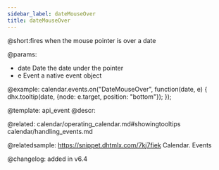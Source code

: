 ```yaml
---
sidebar_label: dateMouseOver
title: dateMouseOver
---          
```


@short:fires when the mouse pointer is over a date

@params:
- date  	Date    	the date under the pointer
- e 		Event		a native event object


@example:
calendar.events.on("DateMouseOver", function(date, e) {
    dhx.tooltip(date, {node: e.target, position: "bottom"});
});


@template: api_event
@descr:




@related:
calendar/operating_calendar.md#showingtooltips
calendar/handling_events.md

@relatedsample:
https://snippet.dhtmlx.com/7kj7fiek	Calendar. Events


@changelog: added in v6.4